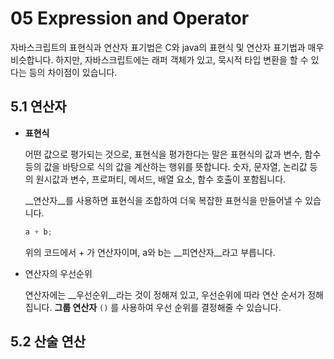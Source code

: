 # 05 Expression and Operator

자바스크립트의 표현식과 연산자 표기법은 C와 java의 표현식 및 연산자 표기법과 매우 비슷합니다. 하지만, 자바스크립트에는 래퍼 객체가 있고, 묵시적 타입 변환을 할 수 있다는 등의 차이점이 있습니다. 

## 5.1 연산자

- __표현식__

  어떤 값으로 평가되는 것으로, 표현식을 평가한다는 말은 표현식의 값과 변수, 함수 등의 값을 바탕으로 식의 값을 계산하는 행위를 뜻합니다. 숫자, 문자열, 논리값 등의 원시값과 변수, 프로퍼티, 메서드, 배열 요소, 함수 호출이 포함됩니다. 

  __연산자__를 사용하면 표현식을 조합하여 더욱 복잡한 표현식을 만들어낼 수 있습니다. 

  ```javascript
  a + b;
  ```

  위의 코드에서 + 가 연산자이며, a와 b는 __피연산자__라고 부릅니다. 

- 연산자의 우선순위

  연산자에는 __우선순위__라는 것이 정해져 있고, 우선순위에 따라 연산 순서가 정해집니다. __그룹 연산자__ `()` 를 사용하여 우선 순위를 결정해줄 수 있습니다. 



## 5.2 산술 연산

